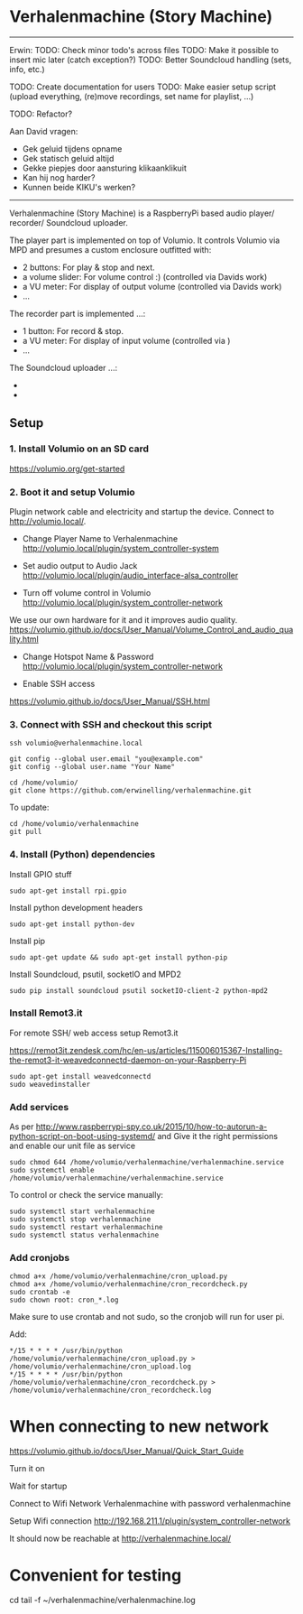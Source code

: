 # Verhalenmachine (Story Machine)

---
Erwin:
TODO: Check minor todo's across files
TODO: Make it possible to insert mic later (catch exception?)
TODO: Better Soundcloud handling (sets, info, etc.)

TODO: Create documentation for users
TODO: Make easier setup script (upload everything, (re)move recordings, set name for playlist, ...)

TODO: Refactor?


Aan David vragen:
* Gek geluid tijdens opname
* Gek statisch geluid altijd
* Gekke piepjes door aansturing klikaanklikuit
* Kan hij nog harder?
* Kunnen beide KIKU's werken?

---
Verhalenmachine (Story Machine) is a RaspberryPi based audio player/ recorder/ Soundcloud uploader.

The player part is implemented on top of Volumio. It controls Volumio via MPD and presumes a custom enclosure outfitted with:

* 2 buttons: For play & stop and next.
* a volume slider: For volume control :) (controlled via Davids work)
* a VU meter: For display of output volume (controlled via Davids work)
* ...

The recorder part is implemented ...:

* 1 button: For record & stop.
* a VU meter: For display of input volume (controlled via )
* ...

The Soundcloud uploader ...:

*
*


## Setup

### 1. Install Volumio on an SD card

<https://volumio.org/get-started>

### 2. Boot it and setup Volumio

Plugin network cable and electricity and startup the device.
Connect to <http://volumio.local/>.

* Change Player Name to Verhalenmachine
<http://volumio.local/plugin/system_controller-system>

* Set audio output to Audio Jack
<http://volumio.local/plugin/audio_interface-alsa_controller>


* Turn off volume control in Volumio
<http://volumio.local/plugin/system_controller-network>

We use our own hardware for it and it improves audio quality.
<https://volumio.github.io/docs/User_Manual/Volume_Control_and_audio_quality.html>

* Change Hotspot Name & Password
<http://volumio.local/plugin/system_controller-network>

* Enable SSH access

<https://volumio.github.io/docs/User_Manual/SSH.html>


### 3. Connect with SSH and checkout this script

```
ssh volumio@verhalenmachine.local
```

```
git config --global user.email "you@example.com"
git config --global user.name "Your Name"
```

```
cd /home/volumio/
git clone https://github.com/erwinelling/verhalenmachine.git
```

To update:

```
cd /home/volumio/verhalenmachine
git pull
```

### 4. Install (Python) dependencies

Install GPIO stuff

```
sudo apt-get install rpi.gpio
```

Install python development headers
```
sudo apt-get install python-dev
```

Install pip

```
sudo apt-get update && sudo apt-get install python-pip
```

Install Soundcloud, psutil, socketIO and MPD2

```
sudo pip install soundcloud psutil socketIO-client-2 python-mpd2
```

### Install Remot3.it

For remote SSH/ web access setup Remot3.it

<https://remot3it.zendesk.com/hc/en-us/articles/115006015367-Installing-the-remot3-it-weavedconnectd-daemon-on-your-Raspberry-Pi>

```
sudo apt-get install weavedconnectd
sudo weavedinstaller
```

### Add services

As per <http://www.raspberrypi-spy.co.uk/2015/10/how-to-autorun-a-python-script-on-boot-using-systemd/> and Give it the right permissions and enable our unit file as service

```
sudo chmod 644 /home/volumio/verhalenmachine/verhalenmachine.service
sudo systemctl enable /home/volumio/verhalenmachine/verhalenmachine.service
```

To control or check the service manually:

```
sudo systemctl start verhalenmachine
sudo systemctl stop verhalenmachine
sudo systemctl restart verhalenmachine
sudo systemctl status verhalenmachine
```

### Add cronjobs

```
chmod a+x /home/volumio/verhalenmachine/cron_upload.py
chmod a+x /home/volumio/verhalenmachine/cron_recordcheck.py
sudo crontab -e
sudo chown root: cron_*.log
```

Make sure to use crontab and not sudo, so the cronjob will run for user pi.

Add:

```
*/15 * * * * /usr/bin/python /home/volumio/verhalenmachine/cron_upload.py > /home/volumio/verhalenmachine/cron_upload.log
*/15 * * * * /usr/bin/python /home/volumio/verhalenmachine/cron_recordcheck.py > /home/volumio/verhalenmachine/cron_recordcheck.log
```
<!--
## Add logs for cron:

```
sudo nano /etc/rsyslog.conf
```

and uncomment the line

```
# cron.*                          /var/log/cron.log
```

After that, you need to restart rsyslog via

```
$ sudo /etc/init.d/rsyslog restart
```

## TODO: To check logs:

```
cat /var/log/syslog
``` -->

<!--
### Handig
python -m serial.tools.miniterm /dev/ttyUSB0 -b 57600
python -m serial.tools.list_ports
192.168.211.1
ps ax | grep arecord
sudo kill <pid> -->

###

# When connecting to new network

https://volumio.github.io/docs/User_Manual/Quick_Start_Guide

Turn it on

Wait for startup

Connect to Wifi Network Verhalenmachine with password verhalenmachine

Setup Wifi connection
http://192.168.211.1/plugin/system_controller-network

It should now be reachable at
http://verhalenmachine.local/


# Convenient for testing

cd tail -f ~/verhalenmachine/verhalenmachine.log
